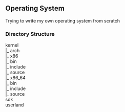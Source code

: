 ## Operating System

Trying to write my own operating system from scratch

### Directory Structure

kernel  
    |_ arch  
        |_ x86  
            |_ bin  
            |_ include  
            |_ source  
        |_ x86_64  
            |_ bin  
            |_ include  
            |_ source  
sdk  
userland  
